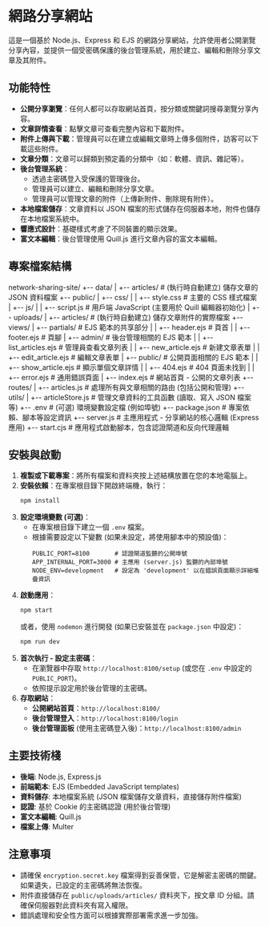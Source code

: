 # 網路分享網站

這是一個基於 Node.js、Express 和 EJS 的網路分享網站，允許使用者公開瀏覽分享內容，並提供一個受密碼保護的後台管理系統，用於建立、編輯和刪除分享文章及其附件。

## 功能特性

* **公開分享瀏覽**：任何人都可以存取網站首頁，按分類或關鍵詞搜尋瀏覽分享內容。
* **文章詳情查看**：點擊文章可查看完整內容和下載附件。
* **附件上傳與下載**：管理員可以在建立或編輯文章時上傳多個附件，訪客可以下載這些附件。
* **文章分類**：文章可以歸類到預定義的分類中（如：軟體、資訊、雜記等）。
* **後台管理系統**：
    * 透過主密碼登入受保護的管理後台。
    * 管理員可以建立、編輯和刪除分享文章。
    * 管理員可以管理文章的附件（上傳新附件、刪除現有附件）。
* **本地檔案儲存**：文章資料以 JSON 檔案的形式儲存在伺服器本地，附件也儲存在本地檔案系統中。
* **響應式設計**：基礎樣式考慮了不同裝置的顯示效果。
* **富文本編輯**：後台管理使用 Quill.js 進行文章內容的富文本編輯。

## 專案檔案結構

network-sharing-site/
+-- data/
|   +-- articles/         # (執行時自動建立) 儲存文章的 JSON 資料檔案
+-- public/
|   +-- css/
|   |   +-- style.css     # 主要的 CSS 樣式檔案
|   +-- js/
|   |   +-- script.js     # 用戶端 JavaScript (主要用於 Quill 編輯器初始化)
|   +-- uploads/
|       +-- articles/     # (執行時自動建立) 儲存文章附件的實際檔案
+-- views/
|   +-- partials/         # EJS 範本的共享部分
|   |   +-- header.ejs    # 頁首
|   |   +-- footer.ejs    # 頁腳
|   +-- admin/            # 後台管理相關的 EJS 範本
|   |   +-- list_articles.ejs   # 管理員查看文章列表
|   |   +-- new_article.ejs     # 新建文章表單
|   |   +-- edit_article.ejs    # 編輯文章表單
|   +-- public/           # 公開頁面相關的 EJS 範本
|   |   +-- show_article.ejs    # 顯示單個文章詳情
|   |   +-- 404.ejs             # 404 頁面未找到
|   |   +-- error.ejs           # 通用錯誤頁面
|   +-- index.ejs           # 網站首頁 - 公開的文章列表
+-- routes/
|   +-- articles.js       # 處理所有與文章相關的路由 (包括公開和管理)
+-- utils/
|   +-- articleStore.js   # 管理文章資料的工具函數 (讀取、寫入 JSON 檔案等)
+-- .env                    # (可選) 環境變數設定檔 (例如埠號)
+-- package.json            # 專案依賴、腳本等設定資訊
+-- server.js               # 主應用程式 - 分享網站的核心邏輯 (Express 應用)
+-- start.cjs               # 應用程式啟動腳本，包含認證閘道和反向代理邏輯



## 安裝與啟動

1.  **複製或下載專案**：將所有檔案和資料夾按上述結構放置在您的本地電腦上。
2.  **安裝依賴**：在專案根目錄下開啟終端機，執行：
    ```bash
    npm install
    ```
3.  **設定環境變數 (可選)**：
    * 在專案根目錄下建立一個 `.env` 檔案。
    * 根據需要設定以下變數 (如果未設定，將使用腳本中的預設值)：
        ```
        PUBLIC_PORT=8100       # 認證閘道監聽的公開埠號
        APP_INTERNAL_PORT=3000 # 主應用 (server.js) 監聽的內部埠號
        NODE_ENV=development   # 設定為 'development' 以在錯誤頁面顯示詳細堆疊資訊
        ```
4.  **啟動應用**：
    ```bash
    npm start
    ```
    或者，使用 `nodemon` 進行開發 (如果已安裝並在 `package.json` 中設定)：
    ```bash
    npm run dev
    ```
5.  **首次執行 - 設定主密碼**：
    * 在瀏覽器中存取 `http://localhost:8100/setup` (或您在 `.env` 中設定的 `PUBLIC_PORT`)。
    * 依照提示設定用於後台管理的主密碼。
6.  **存取網站**：
    * **公開網站首頁**：`http://localhost:8100/`
    * **後台管理登入**：`http://localhost:8100/login`
    * **後台管理面板** (使用主密碼登入後)：`http://localhost:8100/admin`

## 主要技術棧

* **後端**: Node.js, Express.js
* **前端範本**: EJS (Embedded JavaScript templates)
* **資料儲存**: 本地檔案系統 (JSON 檔案儲存文章資料，直接儲存附件檔案)
* **認證**: 基於 Cookie 的主密碼認證 (用於後台管理)
* **富文本編輯**: Quill.js
* **檔案上傳**: Multer

## 注意事項

* 請確保 `encryption.secret.key` 檔案得到妥善保管，它是解密主密碼的關鍵。如果遺失，已設定的主密碼將無法恢復。
* 附件直接儲存在 `public/uploads/articles/` 資料夾下，按文章 ID 分組。請確保伺服器對此資料夾有寫入權限。
* 錯誤處理和安全性方面可以根據實際部署需求進一步加強。
